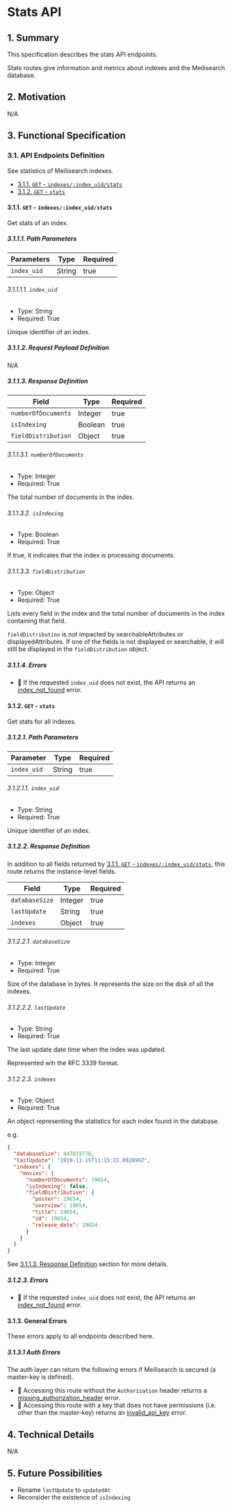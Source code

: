 # Stats API

## 1. Summary

This specification describes the stats API endpoints.

Stats routes give information and metrics about indexes and the Meilisearch database.

## 2. Motivation
N/A

## 3. Functional Specification

### 3.1. API Endpoints Definition

See statistics of Meilisearch indexes.

- [3.1.1. `GET` - `indexes/:index_uid/stats`](#311-get---indexesindexuidstats)
- [3.1.2. `GET` - `stats`](#312-get---stats)

#### 3.1.1. `GET` - `indexes/:index_uid/stats`

Get stats of an index.

##### 3.1.1.1. Path Parameters

| Parameters               | Type                     | Required |
|--------------------------|--------------------------|----------|
| `index_uid`              | String                   | true     |

###### 3.1.1.1.1. `index_uid`

- Type: String
- Required: True

Unique identifier of an index.

##### 3.1.1.2. Request Payload Definition
N/A

##### 3.1.1.3. Response Definition

| Field                    | Type                     | Required |
|--------------------------|--------------------------|----------|
| `numberOfDocuments`      | Integer                  | true     |
| `isIndexing`             | Boolean                  | true     |
| `fieldDistribution`      | Object                   | true     |

###### 3.1.1.3.1. `numberOfDocuments`

- Type: Integer
- Required: True

The total number of documents in the index.

###### 3.1.1.3.2. `isIndexing`

- Type: Boolean
- Required: True

If true, it indicates that the index is processing documents.

###### 3.1.1.3.3. `fieldDistribution`

- Type: Object
- Required: True

Lists every field in the index and the total number of documents in the index containing that field.

`fieldDistribution` is not impacted by searchableAttributes or displayedAttributes. If one of the fields is not displayed or searchable, it will still be displayed in the `fieldDistribution` object.

##### 3.1.1.4. Errors

- 🔴 If the requested `index_uid` does not exist, the API returns an [index_not_found](0061-error-format-and-definitions.md#index_not_found) error.


#### 3.1.2. `GET` - `stats`

Get stats for all indexes.

##### 3.1.2.1. Path Parameters

| Parameter               | Type                     | Required |
|-------------------------|--------------------------|----------|
| `index_uid`             | String                   | true     |


###### 3.1.2.1.1. `index_uid`

- Type: String
- Required: True

Unique identifier of an index.

##### 3.1.2.2. Response Definition

In addition to all fields returned by [3.1.1. `GET` - `indexes/:index_uid/stats`](#311-get---indexesindexuidstats), this route returns the instance-level fields.

| Field                    | Type                     | Required |
|--------------------------|--------------------------|----------|
| `databaseSize`           | Integer                  | true     |
| `lastUpdate`             | String                   | true     |
| `indexes`                | Object                   | true     |

###### 3.1.2.2.1. `databaseSize`

- Type: Integer
- Required: True

Size of the database in bytes. It represents the size on the disk of all the indexes.

###### 3.1.2.2.2. `lastUpdate`

- Type: String
- Required: True

The last update date time when the index was updated.

Represented wih the RFC 3339 format.

###### 3.1.2.2.3. `indexes`

- Type: Object
- Required: True

An object representing the statistics for each index found in the database.

e.g.

```json
{
  "databaseSize": 447819776,
  "lastUpdate": "2019-11-15T11:15:22.092896Z",
  "indexes": {
    "movies": {
      "numberOfDocuments": 19654,
      "isIndexing": false,
      "fieldDistribution": {
        "poster": 19654,
        "overview": 19654,
        "title": 19654,
        "id": 19654,
        "release_date": 19654
      }
    }
  }
}
```

See [3.1.1.3. Response Definition](#3113-response-definition) section for more details.

##### 3.1.2.3. Errors

- 🔴 If the requested `index_uid` does not exist, the API returns an [index_not_found](0061-error-format-and-definitions.md#index_not_found) error.

#### 3.1.3. General Errors

These errors apply to all endpoints described here.

##### 3.1.3.1 Auth Errors

The auth layer can return the following errors if Meilisearch is secured (a master-key is defined).

- 🔴 Accessing this route without the `Authorization` header returns a [missing_authorization_header](0061-error-format-and-definitions.md#missing_authorization_header) error.
- 🔴 Accessing this route with a key that does not have permissions (i.e. other than the master-key) returns an [invalid_api_key](0061-error-format-and-definitions.md#invalid_api_key) error.

## 4. Technical Details
N/A

## 5. Future Possibilities

- Rename `lastUpdate` to `updatedAt`
- Reconsider the existence of `isIndexing`